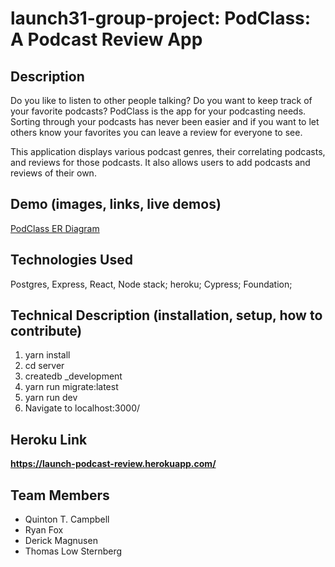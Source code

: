 # launch31-group-project: PodClass: A Podcast Review App

## Description ## 
Do you like to listen to other people talking? Do you want to keep track of your favorite podcasts? PodClass is the app for your podcasting needs. Sorting through your podcasts has never been easier and if you want to let others know your favorites you can leave a review for everyone to see.


This application displays various podcast genres, their correlating podcasts, and reviews for those podcasts. It also allows users to add podcasts and reviews of their own.

## Demo (images, links, live demos) ##

[PodClass ER Diagram](https://lucid.app/documents/view/e35af0e1-2b4c-4a63-98f0-075f7846549c)
## Technologies Used ##
Postgres, Express, React, Node stack; heroku; Cypress; Foundation;

## Technical Description (installation, setup, how to contribute) ##
1. yarn install
2. cd server
3. createdb _development
4. yarn run migrate:latest
5. yarn run dev
6. Navigate to localhost:3000/
## Heroku Link ##
**https://launch-podcast-review.herokuapp.com/**
## Team Members ##
* Quinton T. Campbell
* Ryan Fox 
* Derick Magnusen
* Thomas Low Sternberg
